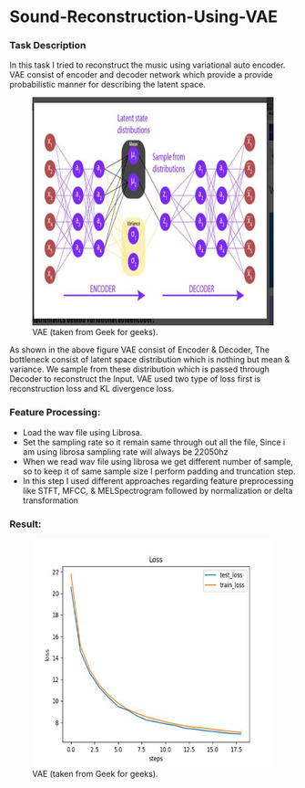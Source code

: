 # Sound-Reconstruction-Using-VAE
<h3> Task Description </h3>
<p> In this task I tried to reconstruct the music using variational auto encoder. VAE consist of encoder and decoder network which provide a provide probabilistic manner for describing the latent space.
</p>  
<p>
<figure>
   <img src="Screenshot 2022-05-19 at 5.15.28 PM.png" raw=true alt="Subject Pronouns" width = "500" height="400" />
   <figcaption>VAE (taken from Geek for geeks).</figcaption>
</figure>
</p>
<p> As shown in the above figure VAE consist of Encoder & Decoder, The bottleneck consist of latent space distribution which is nothing but mean & variance. We sample from these distribution which is passed through Decoder to reconstruct the Input.
VAE used two type of loss first is reconstruction loss and KL divergence loss. 
</p> 

<h3> Feature Processing: </h3>
 <ul>
   <li> Load the wav file using Librosa. </li>
   <li> Set the sampling rate so it remain same through out all the file, Since i am using librosa sampling rate will always be 22050hz </li>
   <li> When we read wav file using librosa we get different number of sample, so to keep it of same sample size I perform padding and truncation step. </li>
   <li> In this step I used different approaches regarding feature preprocessing like STFT, MFCC, & MELSpectrogram followed by normalization or delta transformation </li>
 </ul>
 

<h3> Result: </h3>
<figure>
   <img src="train_test_loss.jpg" raw=true alt="Subject Pronouns" width = "500" height="400" />
   <figcaption>VAE (taken from Geek for geeks).</figcaption>
</figure>
